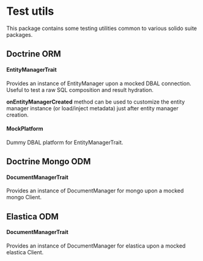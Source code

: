 Test utils
==========

This package contains some testing utilities common to various
solido suite packages.

Doctrine ORM
------------

#### EntityManagerTrait

Provides an instance of EntityManager upon a mocked DBAL connection.  
Useful to test a raw SQL composition and result hydration.

__onEntityManagerCreated__ method can be used to customize the entity manager
instance (or load/inject metadata) just after entity manager creation.

#### MockPlatform

Dummy DBAL platform for EntityManagerTrait.
 
Doctrine Mongo ODM
------------------

#### DocumentManagerTrait

Provides an instance of DocumentManager for mongo upon a mocked mongo Client.

Elastica ODM
------------

#### DocumentManagerTrait

Provides an instance of DocumentManager for elastica upon a mocked elastica Client.
